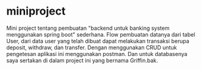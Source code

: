# miniproject

Mini project tentang pembuatan "backend untuk banking system menggunakan spring boot" sederhana.
Flow pembuatan datanya dari tabel User, dari data user yang telah dibuat dapat melakukan transaksi berupa deposit, withdraw, dan transfer.
Dengan menggunakan CRUD untuk pengetesan aplikasi ini menggunakan postman.
Dan untuk databasenya saya sertakan di dalam project ini yang bernama Griffin.bak.
